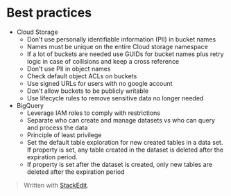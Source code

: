 
# Best practices

- Cloud Storage
	- Don't use personally identifiable information (PII) in bucket names
	- Names must be unique on the entire Cloud storage namespace
	- If a lot of buckets are needed use GUIDs for bucket names plus retry logic in case of collisions and keep a cross reference
	- Don't use PII in object names 
	- Check default object ACLs on buckets
	- Use signed URLs for users with no google account
	- Don't allow buckets to be publicly writable
	- Use lifecycle rules to remove sensitive data no longer needed
- BigQuery
	- Leverage IAM roles to comply with restrictions
	- Separate who can create and manage datasets vs who can query and process the data
	- Principle of least privilege
	- Set the default table exploration for new created tables in a data set. If property is set, any table created in the dataset is deleted after the expiration period.
	- If property is set after the dataset is created, only new tables are deleted after the expiration period

> Written with [StackEdit](https://stackedit.io/).
<!--stackedit_data:
eyJoaXN0b3J5IjpbNjAwMzc1NzYwXX0=
-->
